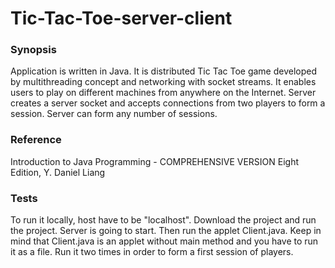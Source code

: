 # Tic-Tac-Toe-server-client

<h3>Synopsis </h3>
<p>Application is written in Java. It is distributed Tic Tac Toe game developed by multithreading concept and networking with socket streams. It enables users to play on different machines from anywhere on the Internet. Server creates a server socket and accepts connections from two players to form a session. Server can form any number of sessions.</p>

<h3>Reference </h3>
<p>Introduction to Java Programming - COMPREHENSIVE VERSION Eight Edition, Y. Daniel Liang

<h3>Tests </h3>
<p>To run it locally, host have to be "localhost". Download the project and run the project. Server is going to start. Then run the applet Client.java. Keep in mind that Client.java is an applet without main method and you have to run it as a file. Run it two times in order to form a first session of players.</p>
